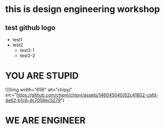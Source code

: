 # this is design engineering workshop
## test github logo
* test1
* test2
  * test2-1
  * test2-2
# YOU ARE STUPID
![](img width="656" alt="chipyj" src="https://github.com/chipyj/chipyj/assets/146045040/62c41802-cafd-4e62-b1c6-dc7058ec5279")
# WE ARE ENGINEER

